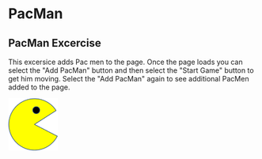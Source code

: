 # PacMan
## PacMan Excercise
This excersice adds Pac men to the page.  Once the page loads you can select the "Add PacMan" button and then select the "Start Game" button to get him moving. Select the "Add PacMan" again to see additional PacMen added to the page.

<img src = "PacMan1.png" width = '100'/>
